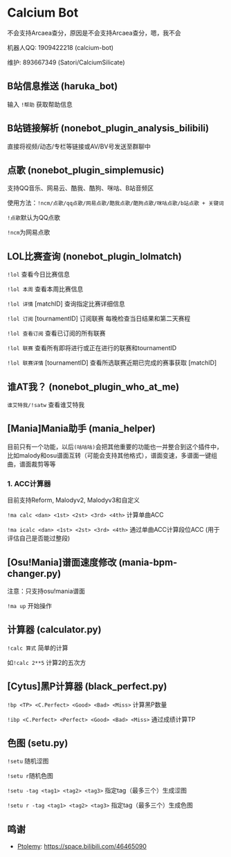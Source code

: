 # Calcium Bot

不会支持Arcaea查分，原因是不会支持Arcaea查分，嗯，我不会

机器人QQ: 1909422218 (calcium-bot)

维护: 893667349 (Satori/CalciumSilicate)



## B站信息推送 (haruka_bot)

输入 `!帮助` 获取帮助信息



## B站链接解析 (nonebot_plugin_analysis_bilibili)

直接将视频/动态/专栏等链接或AV/BV号发送至群聊中



## 点歌 (nonebot_plugin_simplemusic)

支持QQ音乐、网易云、酷我、酷狗、咪咕、B站音频区

使用方法：`!ncm/点歌/qq点歌/网易点歌/酷我点歌/酷狗点歌/咪咕点歌/b站点歌 + 关键词`

`!点歌`默认为QQ点歌

`!ncm`为网易点歌



## LOL比赛查询 (nonebot_plugin_lolmatch)

`!lol` 查看今日比赛信息

`!lol 本周` 查看本周比赛信息

`!lol 详情` [matchID] 查询指定比赛详细信息

`!lol 订阅` [tournamentID] 订阅联赛 每晚检查当日结果和第二天赛程

`!lol 查看订阅` 查看已订阅的所有联赛

`!lol 联赛` 查看所有即将进行或正在进行的联赛和tournamentID

`!lol 联赛详情` [tournamentID] 查看所选联赛近期已完成的赛事获取 [matchID]



## 谁AT我？ (nonebot_plugin_who_at_me)

`谁艾特我/!satw` 查看谁艾特我



## [Mania]Mania助手 (mania_helper)

目前只有一个功能，以后`(咕咕咕)`会把其他重要的功能也一并整合到这个插件中，比如malody和osu谱面互转（可能会支持其他格式），谱面变速，多谱面一键组曲，谱面裁剪等等



### 1. ACC计算器

目前支持Reform, Malodyv2, Malodyv3和自定义

`!ma calc <dan> <1st> <2st> <3rd> <4th>` 计算单曲ACC

`!ma icalc <dan> <1st> <2st> <3rd> <4th>` 通过单曲ACC计算段位ACC (用于评估自己是否能过整段)



## [Osu!Mania]谱面速度修改 (mania-bpm-changer.py)

注意：只支持osu!mania谱面

`!ma up` 开始操作



## 计算器 (calculator.py)

`!calc 算式` 简单的计算

如`!calc 2**5` 计算2的五次方



## [Cytus]黑P计算器 (black_perfect.py)

`!bp <TP> <C.Perfect> <Good> <Bad> <Miss>` 计算黑P数量

`!ibp <C.Perfect> <Perfect> <Good> <Bad> <Miss>` 通过成绩计算TP



## 色图 (setu.py)

`!setu` 随机涩图

`!setu r`随机色图

`!setu -tag <tag1> <tag2> <tag3>` 指定tag（最多三个）生成涩图

`!setu r -tag <tag1> <tag2> <tag3>` 指定tag（最多三个）生成色图




## 鸣谢

- [Ptolemy](https://space.bilibili.com/46465090): https://space.bilibili.com/46465090

